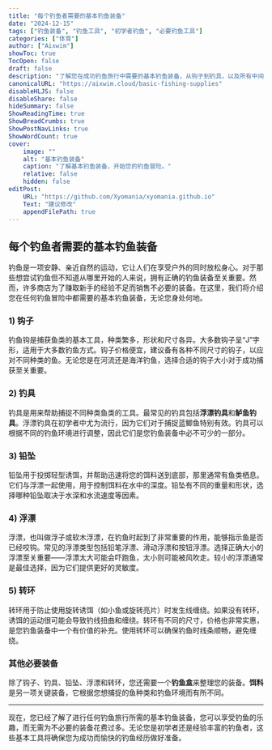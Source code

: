 ```yaml
---
title: "每个钓鱼者需要的基本钓鱼装备"
date: "2024-12-15"
tags: ["钓鱼装备", "钓鱼工具", "初学者钓鱼", "必要钓鱼工具"]
categories: ["体育"]
author: ["Aixwim"]
showToc: true
TocOpen: false
draft: false
description: "了解您在成功钓鱼旅行中需要的基本钓鱼装备，从钩子到钓具，以及所有中间的装备。"
canonicalURL: "https://aixwim.cloud/basic-fishing-supplies"
disableHLJS: false
disableShare: false
hideSummary: false
ShowReadingTime: true
ShowBreadCrumbs: true
ShowPostNavLinks: true
ShowWordCount: true
cover:
    image: ""
    alt: "基本钓鱼装备"
    caption: "了解基本钓鱼装备，开始您的钓鱼冒险。"
    relative: false
    hidden: false
editPost:
    URL: "https://github.com/Xyomania/xyomania.github.io"
    Text: "建议修改"
    appendFilePath: true
---
```


## 每个钓鱼者需要的基本钓鱼装备

钓鱼是一项安静、亲近自然的运动，它让人们在享受户外的同时放松身心。对于那些想尝试钓鱼但不知道从哪里开始的人来说，拥有正确的钓鱼装备至关重要。然而，许多商店为了赚取新手的经验不足而销售不必要的装备。在这里，我们将介绍您在任何钓鱼冒险中都需要的基本钓鱼装备，无论您身处何地。

### **1) 钩子**

钓鱼钩是捕获鱼类的基本工具，种类繁多，形状和尺寸各异。大多数钩子呈“J”字形，适用于大多数钓鱼方式。钩子价格便宜，建议备有各种不同尺寸的钩子，以应对不同种类的鱼。无论您是在河流还是海洋钓鱼，选择合适的钩子大小对于成功捕获至关重要。

### **2) 钓具**

钓具是用来帮助捕捉不同种类鱼类的工具。最常见的钓具包括**浮漂钓具**和**鲈鱼钓具**。浮漂钓具在初学者中尤为流行，因为它们对于捕捉蓝鲫鱼特别有效。钓具可以根据不同的钓鱼环境进行调整，因此它们是您钓鱼装备中必不可少的一部分。

### **3) 铅坠**

铅坠用于投掷轻型诱饵，并帮助迅速将您的饵料送到底部，那里通常有鱼类栖息。它们与浮漂一起使用，用于控制饵料在水中的深度。铅坠有不同的重量和形状，选择哪种铅坠取决于水深和水流速度等因素。

### **4) 浮漂**

浮漂，也叫做浮子或软木浮漂，在钓鱼时起到了非常重要的作用，能够指示鱼是否已经咬钩。常见的浮漂类型包括铅笔浮漂、滑动浮漂和按钮浮漂。选择正确大小的浮漂至关重要——浮漂太大可能会吓跑鱼，太小则可能被风吹走。较小的浮漂通常是最佳选择，因为它们提供更好的灵敏度。

### **5) 转环**

转环用于防止使用旋转诱饵（如小鱼或旋转亮片）时发生线缠绕。如果没有转环，诱饵的运动很可能会导致钓线扭曲和缠绕。转环有不同的尺寸，价格也非常实惠，是您钓鱼装备中一个有价值的补充。使用转环可以确保钓鱼时线条顺畅，避免缠绕。

### **其他必要装备**

除了钩子、钓具、铅坠、浮漂和转环，您还需要一个**钓鱼盒**来整理您的装备。**饵料**是另一项关键装备，它根据您想捕捉的鱼种类和钓鱼环境而有所不同。

---

现在，您已经了解了进行任何钓鱼旅行所需的基本钓鱼装备，您可以享受钓鱼的乐趣，而无需为不必要的装备花费过多。无论您是初学者还是经验丰富的钓鱼者，这些基本工具将确保您为成功而愉快的钓鱼经历做好准备。
